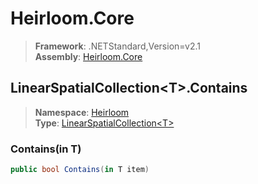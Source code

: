 # Heirloom.Core

> **Framework**: .NETStandard,Version=v2.1  
> **Assembly**: [Heirloom.Core][0]  

## LinearSpatialCollection\<T>.Contains

> **Namespace**: [Heirloom][0]  
> **Type**: [LinearSpatialCollection\<T>][1]  

### Contains(in T)

```cs
public bool Contains(in T item)
```

[0]: ../Heirloom.Core.md
[1]: Heirloom.LinearSpatialCollection[T].md
